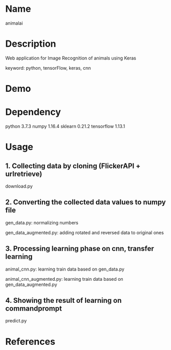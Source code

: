 Name
====

animalai

# Description

Web application for Image Recognition of animals using Keras

keyword: python, tensorFlow, keras, cnn

# Demo

# Dependency

python 3.7.3
numpy 1.16.4
sklearn 0.21.2
tensorflow 1.13.1


# Usage

## 1. Collecting data by cloning (FlickerAPI + urlretrieve)

download.py

## 2. Converting the collected data values to numpy file

gen_data.py: normalizing numbers

gen_data_augmented.py: adding rotated and reversed data to original ones

## 3. Processing learning phase on cnn, transfer learning

animal_cnn.py: learning train data based on gen_data.py

animal_cnn_augmented.py: learning train data based on gen_data_augmented.py

## 4. Showing the result of learning on commandprompt

predict.py

# References

[](<https://www.udemy.com/tensorflow-advanced/>)


